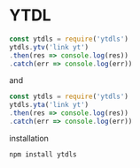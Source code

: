 # YTDL
```js
const ytdls = require('ytdls')
ytdls.ytv('link yt')
.then(res => console.log(res))
.catch(err => console.log(err))
```
and
```js
const ytdls = require('ytdls')
ytdls.yta('link yt')
.then(res => console.log(res))
.catch(err => console.log(err))
```
installation
```js
npm install ytdls
```
